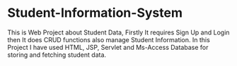 # Student-Information-System
This is Web Project about Student Data, Firstly It requires Sign Up and Login then It does CRUD functions also manage Student Information. In this Project I have used HTML, JSP, Servlet and Ms-Access Database for storing and fetching student data.
